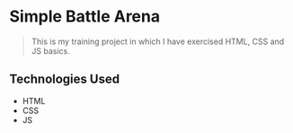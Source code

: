 # Simple Battle Arena
> This is my training project in which I have exercised HTML, CSS and JS basics.

## Technologies Used
- HTML
- CSS
- JS
